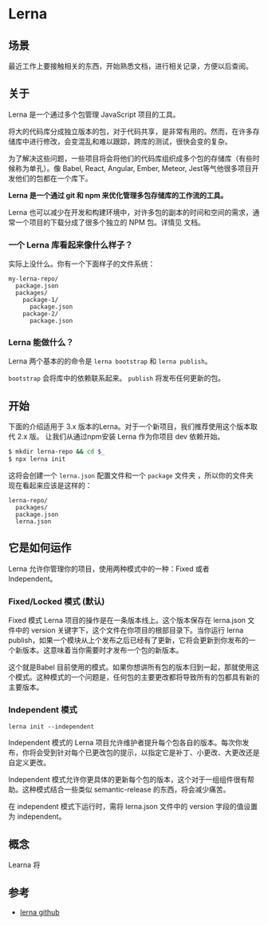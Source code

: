 # Lerna
## 场景
最近工作上要接触相关的东西，开始熟悉文档，进行相关记录，方便以后查阅。

## 关于
Lerna 是一个通过多个包管理 JavaScript 项目的工具。

将大的代码库分成独立版本的包，对于代码共享，是非常有用的。然而，在许多存储库中进行修改，会变混乱和难以跟踪，跨库的测试，很快会变的复杂。

为了解决这些问题，一些项目将会将他们的代码库组织成多个包的存储库（有些时候称为单孔）。像 Babel, React, Angular, Ember, Meteor, Jest等气他很多项目开发他们的包都在一个库下。

**Lerna 是一个通过 git 和 npm 来优化管理多包存储库的工作流的工具。**

Lerna 也可以减少在开发和构建环境中，对许多包的副本的时间和空间的需求，通常一个项目的下载分成了很多个独立的 NPM 包。详情见 文档。
### 一个 Lerna 库看起来像什么样子？
实际上没什么。你有一个下面样子的文件系统：
```
my-lerna-repo/
  package.json
  packages/
    package-1/
      package.json
    package-2/
      package.json
```

### Lerna 能做什么？
Lerna 两个基本的的命令是 `lerna bootstrap` 和 `lerna publish`。

`bootstrap` 会将库中的依赖联系起来。
`publish` 将发布任何更新的包。

## 开始
下面的介绍适用于 3.x 版本的Lerna。对于一个新项目，我们推荐使用这个版本取代 2.x 版。
让我们从通过npm安装 Lerna 作为你项目 dev 依赖开始。
```sh
$ mkdir lerna-repo && cd $_
$ npx lerna init
```
这将会创建一个 `lerna.json` 配置文件和一个 `package` 文件夹
，所以你的文件夹现在看起来应该是这样的：
```
lerna-repo/
  packages/
  package.json
  lerna.json
```

## 它是如何运作
Lerna 允许你管理你的项目，使用两种模式中的一种：Fixed 或者 Independent。
### Fixed/Locked 模式 (默认)
Fixed 模式 Lerna 项目的操作是在一条版本线上。这个版本保存在 lerna.json 文件中的 version 关键字下，这个文件在你项目的根部目录下。当你运行 lerna publish，如果一个模块从上个发布之后已经有了更新，它将会更新到你发布的一个新版本。这意味着当你需要时才发布一个包的新版本。

这个就是Babel 目前使用的模式。如果你想讲所有包的版本归到一起，那就使用这个模式。这种模式的一个问题是，任何包的主要更改都将导致所有的包都具有新的主要版本。

### Independent 模式
`lerna init --independent`

Independent 模式的 Lerna 项目允许维护者提升每个包各自的版本。每次你发布，你将会受到针对每个已更改包的提示，以指定它是补丁、小更改、大更改还是自定义更改。

Independent 模式允许你更具体的更新每个包的版本，这个对于一组组件很有帮助。这种模式结合一些类似 semantic-release 的东西，将会减少痛苦。

在 independent 模式下运行时，需将 lerna.json 文件中的 version 字段的值设置为 independent。

## 概念
Learna 将

## 参考
- [lerna github][url-lerna]

[url-lerna]:https://github.com/lerna/lerna
